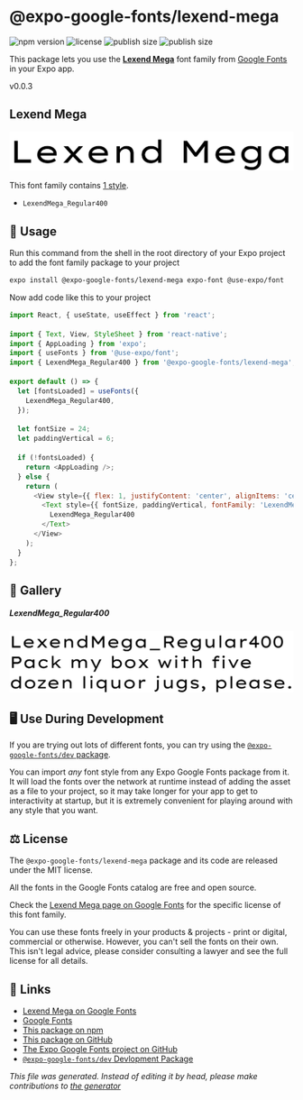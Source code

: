 # @expo-google-fonts/lexend-mega

![npm version](https://flat.badgen.net/npm/v/@expo-google-fonts/lexend-mega)
![license](https://flat.badgen.net/github/license/expo/google-fonts)
![publish size](https://flat.badgen.net/packagephobia/install/@expo-google-fonts/lexend-mega)
![publish size](https://flat.badgen.net/packagephobia/publish/@expo-google-fonts/lexend-mega)

This package lets you use the [**Lexend Mega**](https://fonts.google.com/specimen/Lexend+Mega) font family from [Google Fonts](https://fonts.google.com/) in your Expo app.

v0.0.3

## Lexend Mega

![Lexend Mega](./font-family.png)

This font family contains [1 style](#gallery).

- `LexendMega_Regular400`

## 🔡 Usage

Run this command from the shell in the root directory of your Expo project to add the font family package to your project
```sh
expo install @expo-google-fonts/lexend-mega expo-font @use-expo/font
```

Now add code like this to your project
```js
import React, { useState, useEffect } from 'react';

import { Text, View, StyleSheet } from 'react-native';
import { AppLoading } from 'expo';
import { useFonts } from '@use-expo/font';
import { LexendMega_Regular400 } from '@expo-google-fonts/lexend-mega';

export default () => {
  let [fontsLoaded] = useFonts({
    LexendMega_Regular400,
  });

  let fontSize = 24;
  let paddingVertical = 6;

  if (!fontsLoaded) {
    return <AppLoading />;
  } else {
    return (
      <View style={{ flex: 1, justifyContent: 'center', alignItems: 'center' }}>
        <Text style={{ fontSize, paddingVertical, fontFamily: 'LexendMega_Regular400' }}>
          LexendMega_Regular400
        </Text>
      </View>
    );
  }
};

```

## 📖 Gallery

##### LexendMega_Regular400
![LexendMega_Regular400](./2a632f61e3b47867cf774fb3d70ed1a0007cf19ae44be394ea6b878c35648111.ttf.png)


## 🖥️ Use During Development

If you are trying out lots of different fonts, you can try using the [`@expo-google-fonts/dev` package](https://github.com/expo/google-fonts/tree/master/font-packages/dev#readme).

You can import *any* font style from any Expo Google Fonts package from it. It will load the fonts
over the network at runtime instead of adding the asset as a file to your project, so it may take longer
for your app to get to interactivity at startup, but it is extremely convenient
for playing around with any style that you want.

## ⚖️ License

The `@expo-google-fonts/lexend-mega` package and its code are released under the MIT license.

All the fonts in the Google Fonts catalog are free and open source.

Check the [Lexend Mega page on Google Fonts](https://fonts.google.com/specimen/Lexend+Mega) for the specific license of this font family.

You can use these fonts freely in your products & projects - print or digital, commercial or otherwise. However, you can't sell the fonts on their own. This isn't legal advice, please consider consulting a lawyer and see the full license for all details.

## 🔗 Links

- [Lexend Mega on Google Fonts](https://fonts.google.com/specimen/Lexend+Mega)
- [Google Fonts](https://fonts.google.com/)
- [This package on npm](https://www.npmjs.com/package/@expo-google-fonts/lexend-mega)
- [This package on GitHub](https://github.com/expo/google-fonts/tree/master/font-packages/lexend-mega)
- [The Expo Google Fonts project on GitHub](https://github.com/expo/google-fonts)
- [`@expo-google-fonts/dev` Devlopment Package](https://github.com/expo/google-fonts/tree/master/font-packages/dev)


*This file was generated. Instead of editing it by head, please make contributions to [the generator](https://github.com/expo/google-fonts/tree/master/packages/generator)*
